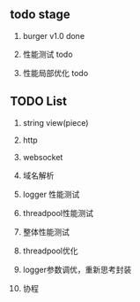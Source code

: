 ## todo stage 

1. burger v1.0 done 

2. 性能测试 todo 

3. 性能局部优化 todo

## TODO List 

1. string view(piece)

2. http 

3. websocket

4. 域名解析

5. logger 性能测试

6. threadpool性能测试

7. 整体性能测试

8. threadpool优化

9. logger参数调优，重新思考封装

10. 协程

